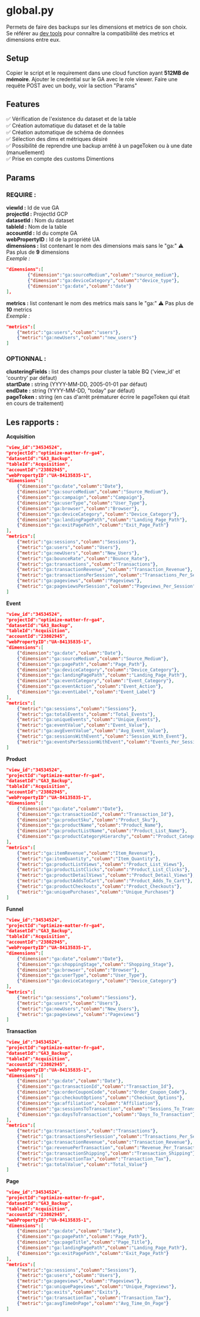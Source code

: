 # global.py
Permets de faire des backups sur les dimensions et metrics de son choix. Se référer au [dev tools](https://ga-dev-tools.web.app/dimensions-metrics-explorer/) pour connaître la compatibilité des metrics et dimensions entre eux. 

## Setup 
Copier le script et le requirement dans une cloud function ayant **512MB de mémoire**. Ajouter le credential sur le GA avec le role viewer. Faire une requête POST avec un body, voir la section "Params"

## Features

✅ Vérification de l'existence du dataset et de la table  
✅ Création automatique du dataset et de la table  
✅ Création automatique de schéma de données   
✅ Sélection des dims et métriques désiré   
✅ Possibilité de reprendre une backup arrêté à un pageToken ou à une date (manuellement)  
✅ Prise en compte des customs Dimentions   

## Params  
### REQUIRE : 
**viewId :** Id de vue GA  
**projectId :** ProjectId GCP  
**datasetId :** Nom du dataset  
**tableId :** Nom de la table  
**accountId :** Id du compte GA  
**webPropertyID :** Id de la propriété UA  
**dimensions :** list contenant le nom des dimensions mais sans le "ga:" ⚠ Pas plus de **9** dimensions  
*Exemple :*
```json
"dimensions":[
        {"dimension":"ga:sourceMedium","column":"source_medium"},
        {"dimension":"ga:deviceCategory","column":"device_type"},
        {"dimension":"ga:date","column":"date"}
],
```
**metrics :** list contenant le nom des metrics mais sans le "ga:"  ⚠ Pas plus de **10** metrics  
*Exemple :*
```json
"metrics":[
    {"metric":"ga:users","column":"users"},
    {"metric":"ga:newUsers","column":"new_users"}
]
```
### OPTIONNAL :
**clusteringFields :** list des champs pour cluster la table BQ ('view_id' et 'country' par défaut)  
**startDate :** string (YYYY-MM-DD, 2005-01-01 par défaut)  
**endDate :** string (YYYY-MM-DD, "today" par défaut)  
**pageToken :** string (en cas d'arrêt prématurer écrire le pageToken qui était en cours de traitement)

## Les rapports :
**Acquisition**
```json
"view_id":"34534524",
"projectId":"optimize-matter-fr-ga4",
"datasetId":"GA3_Backup",
"tableId":"Acquisition",
"accountId":"23802945",
"webPropertyID":"UA-84135835-1",
"dimensions":[
    {"dimension":"ga:date","column":"Date"},
    {"dimension":"ga:sourceMedium","column":"Source_Medium"},
    {"dimension":"ga:campaign","column":"Campaign"},
    {"dimension":"ga:userType","column":"User_Type"},
    {"dimension":"ga:browser","column":"Browser"},
    {"dimension":"ga:deviceCategory","column":"Device_Category"},
    {"dimension":"ga:landingPagePath","column":"Landing_Page_Path"},
    {"dimension":"ga:exitPagePath","column":"Exit_Page_Path"}
],
"metrics":[
    {"metric":"ga:sessions","column":"Sessions"},
    {"metric":"ga:users","column":"Users"},
    {"metric":"ga:newUsers","column":"New_Users"},
    {"metric":"ga:bounceRate","column":"Bounce_Rate"},
    {"metric":"ga:transactions","column":"Transactions"},
    {"metric":"ga:transactionRevenue","column":"Transaction_Revenue"},
    {"metric":"ga:transactionsPerSession","column":"Transactions_Per_Session"},
    {"metric":"ga:pageviews","column":"Pageviews"},
    {"metric":"ga:pageviewsPerSession","column":"Pageviews_Per_Session"}
]
```
**Event**
```json
"view_id":"34534524",
"projectId":"optimize-matter-fr-ga4",
"datasetId":"GA3_Backup",
"tableId":"Acquisition",
"accountId":"23802945",
"webPropertyID":"UA-84135835-1",
"dimensions":[
    {"dimension":"ga:date","column":"Date"},
    {"dimension":"ga:sourceMedium","column":"Source_Medium"},
    {"dimension":"ga:pagePath","column":"Page_Path"},
    {"dimension":"ga:deviceCategory","column":"Device_Category"},
    {"dimension":"ga:landingPagePath","column":"Landing_Page_Path"},
    {"dimension":"ga:eventCategory","column":"Event_Category"},
    {"dimension":"ga:eventAction","column":"Event_Action"},
    {"dimension":"ga:eventLabel","column":"Event_Label"}
],
"metrics":[
    {"metric":"ga:sessions","column":"Sessions"},
    {"metric":"ga:totalEvents","column":"Total_Events"},
    {"metric":"ga:uniqueEvents","column":"Unique_Events"},
    {"metric":"ga:eventValue","column":"Event_Value"},
    {"metric":"ga:avgEventValue","column":"Avg_Event_Value"},
    {"metric":"ga:sessionsWithEvent","column":"Session_With_Event"},
    {"metric":"ga:eventsPerSessionWithEvent","column":"Events_Per_Session_With_Event"}
]
```
**Product**
```json
"view_id":"34534524",
"projectId":"optimize-matter-fr-ga4",
"datasetId":"GA3_Backup",
"tableId":"Acquisition",
"accountId":"23802945",
"webPropertyID":"UA-84135835-1",
"dimensions":[
    {"dimension":"ga:date","column":"Date"},
    {"dimension":"ga:transactionId","column":"Transaction_Id"},
    {"dimension":"ga:productSku","column":"Product_Sku"},
    {"dimension":"ga:productName","column":"Product_Name"},
    {"dimension":"ga:productListName","column":"Product_List_Name"},
    {"dimension":"ga:productCategoryHierarchy","column":"Product_Category_Hierarchy"}
],
"metrics":[
    {"metric":"ga:itemRevenue","column":"Item_Revenue"},
    {"metric":"ga:itemQuantity","column":"Item_Quantity"},
    {"metric":"ga:productListViews","column":"Product_List_Views"},
    {"metric":"ga:productListClicks","column":"Product_List_Clicks"},
    {"metric":"ga:productDetailViews","column":"Product_Detail_Views"},
    {"metric":"ga:productAddsToCart","column":"Product_Adds_To_Cart"},
    {"metric":"ga:productCheckouts","column":"Product_Checkouts"},
    {"metric":"ga:uniquePurchases","column":"Unique_Purchases"}
]
```
**Funnel**
```json
"view_id":"34534524",
"projectId":"optimize-matter-fr-ga4",
"datasetId":"GA3_Backup",
"tableId":"Acquisition",
"accountId":"23802945",
"webPropertyID":"UA-84135835-1",
"dimensions":[
    {"dimension":"ga:date","column":"Date"},
    {"dimension":"ga:shoppingStage","column":"Shopping_Stage"},
    {"dimension":"ga:browser","column":"Browser"},
    {"dimension":"ga:userType","column":"User_Type"},
    {"dimension":"ga:deviceCategory","column":"Device_Category"}
],
"metrics":[
    {"metric":"ga:sessions","column":"Sessions"},
    {"metric":"ga:users","column":"Users"},
    {"metric":"ga:newUsers","column":"New_Users"},
    {"metric":"ga:pageviews","column":"Pageviews"}
]
```
**Transaction**
```json
"view_id":"34534524",
"projectId":"optimize-matter-fr-ga4",
"datasetId":"GA3_Backup",
"tableId":"Acquisition",
"accountId":"23802945",
"webPropertyID":"UA-84135835-1",
"dimensions":[
    {"dimension":"ga:date","column":"Date"},
    {"dimension":"ga:transactionId","column":"Transaction_Id"},
    {"dimension":"ga:orderCouponCode","column":"Order_Coupon_Code"},
    {"dimension":"ga:checkoutOptions","column":"Checkout_Options"},
    {"dimension":"ga:affiliation","column":"Affiliation"},
    {"dimension":"ga:sessionsToTransaction","column":"Sessions_To_Transaction"},
    {"dimension":"ga:daysToTransaction","column":"Days_To_Transaction"}
],
"metrics":[
    {"metric":"ga:transactions","column":"Transactions"},
    {"metric":"ga:transactionsPerSession","column":"Transactions_Per_Session"},
    {"metric":"ga:transactionRevenue","column":"Transaction_Revenue"},
    {"metric":"ga:revenuePerTransaction","column":"Revenue_Per_Transaction"},
    {"metric":"ga:transactionShipping","column":"Transaction_Shipping"},
    {"metric":"ga:transactionTax","column":"Transaction_Tax"},
    {"metric":"ga:totalValue","column":"Total_Value"}
]
```
**Page**
```json
"view_id":"34534524",
"projectId":"optimize-matter-fr-ga4",
"datasetId":"GA3_Backup",
"tableId":"Acquisition",
"accountId":"23802945",
"webPropertyID":"UA-84135835-1",
"dimensions":[
    {"dimension":"ga:date","column":"Date"},
    {"dimension":"ga:pagePath","column":"Page_Path"},
    {"dimension":"ga:pageTitle","column":"Page_Title"},
    {"dimension":"ga:landingPagePath","column":"Landing_Page_Path"},
    {"dimension":"ga:exitPagePath","column":"Exit_Page_Path"}
],
"metrics":[
    {"metric":"ga:sessions","column":"Sessions"},
    {"metric":"ga:users","column":"Users"},
    {"metric":"ga:pageviews","column":"Pageviews"},
    {"metric":"ga:uniquePageviews","column":"Unique_Pageviews"},
    {"metric":"ga:exits","column":"Exits"},
    {"metric":"ga:transactionTax","column":"Transaction_Tax"},
    {"metric":"ga:avgTimeOnPage","column":"Avg_Time_On_Page"}
]
```
